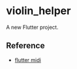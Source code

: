 # violin_helper

A new Flutter project.

## Reference

- [flutter midi](https://rodydavis.com/2019/03/12/making-a-piano/)
